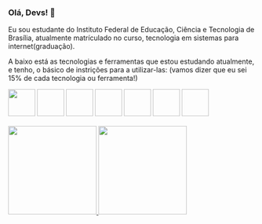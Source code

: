 ### Olá, Devs! 👋

Eu sou estudante do Instituto Federal de Educação, Ciência e Tecnologia de Brasília, atualmente matrículado no curso, tecnologia em sistemas para internet(graduação).

A baixo está as tecnologias e ferramentas que estou estudando atualmente, e tenho, o básico de instrições para a utilizar-las:
(vamos dizer que eu sei 15% de cada tecnologia ou ferramenta!)

<div>
  <img height="55px" width="55px" padding="15px" src="https://cdn.jsdelivr.net/gh/devicons/devicon/icons/html5/html5-original-wordmark.svg"/>
  <img height="55px" width="55px" padding="15px" ssrc="https://cdn.jsdelivr.net/gh/devicons/devicon/icons/css3/css3-original-wordmark.svg"/>
  <img height="55px" width="55px" padding="15px" ssrc="https://cdn.jsdelivr.net/gh/devicons/devicon/icons/javascript/javascript-original.svg"/>
  <img height="55px" width="55px" padding="15px" ssrc="https://cdn.jsdelivr.net/gh/devicons/devicon/icons/figma/figma-original.svg"/>
  <img height="55px" width="55px" padding="15px" ssrc="https://cdn.jsdelivr.net/gh/devicons/devicon/icons/git/git-original-wordmark.svg"/>
  <img height="55px" width="55px" padding="15px" ssrc="https://cdn.jsdelivr.net/gh/devicons/devicon/icons/github/github-original-wordmark.svg"/>
  <img height="55px" width="55px" padding="15px" ssrc="https://cdn.jsdelivr.net/gh/devicons/devicon/icons/linux/linux-original.svg" />
</div><br>


<div>
  <a href="https://github.com/ademar-costa">
  <img height="180em" src="https://github-readme-stats.vercel.app/api/top-langs/?username=ademar-costa&layout=compact&langs_count=7&theme=dracula"/>
  <img height="180em" src="https://github-readme-stats.vercel.app/api?username=ademar-costa&show_icons=true&theme=dracula&include_all_commits=true&count_private=true"/>
</div>
